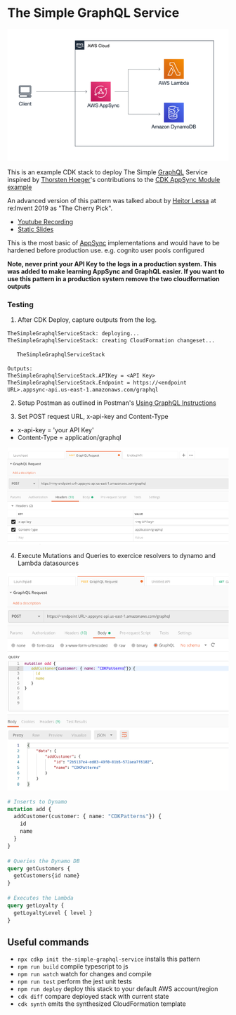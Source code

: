 # The Simple GraphQL Service

![architecture](img/architecture.png)

This is an example CDK stack to deploy The Simple [GraphQL](https://graphql.org/) Service inspired by [Thorsten Hoeger](https://twitter.com/hoegertn)'s contributions to the [CDK AppSync Module example]( https://docs.aws.amazon.com/cdk/api/latest/docs/aws-appsync-readme.html#usage-example)

An advanced version of this pattern was talked about by [Heitor Lessa](https://twitter.com/heitor_lessa) at re:Invent 2019 as "The Cherry Pick".

* [Youtube Recording](https://www.youtube.com/watch?v=9IYpGTS7Jy0)
* [Static Slides](https://d1.awsstatic.com/events/reinvent/2019/REPEAT_3_Serverless_architectural_patterns_and_best_practices_ARC307-R3.pdf)

This is the most basic of [AppSync](https://aws.amazon.com/appsync/) implementations and would have to be hardened before production use. e.g. cognito user pools configured

**Note, never print your API Key to the logs in a production system. This was added to make learning AppSync and GraphQL easier. If you want to use this pattern in a production system remove the two cloudformation outputs**

### Testing

1. After CDK Deploy, capture outputs from the log.

```text
TheSimpleGraphqlServiceStack: deploying...
TheSimpleGraphqlServiceStack: creating CloudFormation changeset...

   TheSimpleGraphqlServiceStack

Outputs:
TheSimpleGraphqlServiceStack.APIKey = <API Key>
TheSimpleGraphqlServiceStack.Endpoint = https://<endpoint URL>.appsync-api.us-east-1.amazonaws.com/graphql
```

2. Setup Postman as outlined in Postman's [Using GraphQL Instructions](https://learning.postman.com/docs/postman/sending-api-requests/graphql/)

3. Set POST request URL, x-api-key and Content-Type
* x-api-key = 'your API Key'
* Content-Type = application/graphql

![postman](img/postman-headers.png)

4. Execute Mutations and Queries to exercice resolvers to dynamo and Lambda datasources

![postman](img/postman-queries.png)

```graphql
# Inserts to Dynamo
mutation add {
  addCustomer(customer: { name: "CDKPatterns"}) {
    id
    name
  }
}

# Queries the Dynamo DB
query getCustomers {
  getCustomers{id name}
}

# Executes the Lambda
query getLoyalty {
  getLoyaltyLevel { level }
}
```

## Useful commands

 * `npx cdkp init the-simple-graphql-service`   installs this pattern
 * `npm run build`   compile typescript to js
 * `npm run watch`   watch for changes and compile
 * `npm run test`    perform the jest unit tests
 * `npm run deploy`  deploy this stack to your default AWS account/region
 * `cdk diff`        compare deployed stack with current state
 * `cdk synth`       emits the synthesized CloudFormation template
